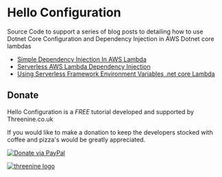 # Hello Configuration

Source Code to support a series of blog posts to detailing how to use Dotnet Core Configuration and Dependency Injection in AWS Dotnet core lambdas
 * [Simple Dependency Injection In AWS Lambda](https://garywoodfine.com/dependency-injection-in-aws-lambda/) 
  * [Serverless AWS Lambda Dependency Injection](https://garywoodfine.com/serverless-aws-lambda-dependency-injection/)
  * [Using Serverless Framework Environment Variables .net core Lambda](https://garywoodfine.com/using-serverless-framework-environment-variables-net-core-lambda/)

## Donate

Hello Configuration is a *FREE* tutorial developed and supported by Threenine.co.uk

If you would like to make a donation to keep the developers stocked with coffee and pizza's would be greatly appreciated.

[![Donate via PayPal](https://static.threenine.co.uk/img/donate-paypal.jpg)](https://www.paypal.me/geekiam/)

[![threenine logo](http://static.threenine.co.uk/img/github_footer.png)](https://threenine.co.uk/)